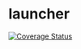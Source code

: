 # launcher
[![Coverage Status](https://coveralls.io/repos/github/neetoree/launcher/badge.svg?branch=master)](https://coveralls.io/github/neetoree/launcher?branch=master)
